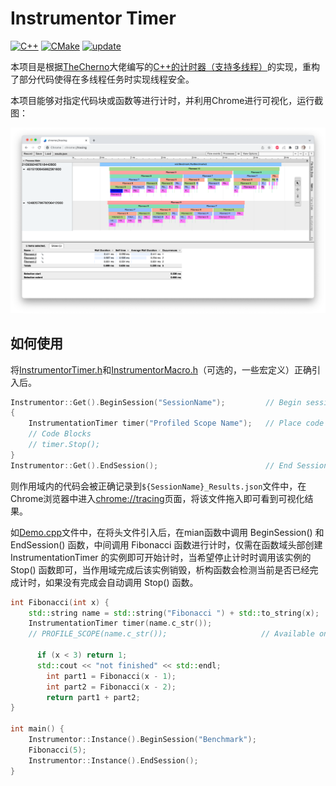 # Instrumentor Timer

[![C++](https://img.shields.io/badge/support-C%2B%2B11%20or%20later-blue?style=flat&logo=cplusplus)](https://github.com/topics/cpp) [![CMake](https://img.shields.io/badge/support-v2.8.12%20or%20later-blue?style=flat&logo=cmake)](https://cmake.org/) [![update](https://img.shields.io/github/last-commit/GavinSun0921/InstrumentorTimer)](https://github.com/GavinSun0921/InstrumentorTimer/commits)

本项目是根据[TheCherno](https://github.com/TheCherno)大佬编写的[C++的计时器（支持多线程）](https://gist.github.com/TheCherno/31f135eea6ee729ab5f26a6908eb3a5e)的实现，重构了部分代码使得在多线程任务时实现线程安全。

本项目能够对指定代码块或函数等进行计时，并利用Chrome进行可视化，运行截图：

![Screen Shot](fig/ScreenShot.png)

## 如何使用

将[InstrumentorTimer.h](https://github.com/GavinSun0921/InstrumentorTimer/blob/main/InstrumentorTimer.h)和[InstrumentorMacro.h](https://github.com/GavinSun0921/InstrumentorTimer/blob/main/InstrumentorMacro.h)（可选的，一些宏定义）正确引入后。

```C++
Instrumentor::Get().BeginSession("SessionName");         // Begin session 
{
    InstrumentationTimer timer("Profiled Scope Name");   // Place code like this in scopes you'd like to include in profiling
    // Code Blocks
    // timer.Stop();																		 // (Optional) Stop timing manually, timer's destructor will call this function automatically
}
Instrumentor::Get().EndSession();                        // End Session
```

则作用域内的代码会被正确记录到`${SessionName}_Results.json`文件中，在Chrome浏览器中进入[chrome://tracing](chrome://tracing)页面，将该文件拖入即可看到可视化结果。

如[Demo.cpp](https://github.com/GavinSun0921/InstrumentorTimer/blob/main/demo.cpp)文件中，在将头文件引入后，在mian函数中调用 BeginSession() 和 EndSession() 函数，中间调用 Fibonacci 函数进行计时，仅需在函数域头部创建 InstrumentationTimer 的实例即可开始计时，当希望停止计时时调用该实例的 Stop() 函数即可，当作用域完成后该实例销毁，析构函数会检测当前是否已经完成计时，如果没有完成会自动调用 Stop() 函数。

```C++
int Fibonacci(int x) {
    std::string name = std::string("Fibonacci ") + std::to_string(x);
  	InstrumentationTimer timer(name.c_str());
  	// PROFILE_SCOPE(name.c_str());						// Available only when include header file 'InstrumentorMacro.h'

	  if (x < 3) return 1;
	  std::cout << "not finished" << std::endl;
 	 	int part1 = Fibonacci(x - 1);
 	 	int part2 = Fibonacci(x - 2);
 	 	return part1 + part2;
}

int main() {
  	Instrumentor::Instance().BeginSession("Benchmark");
  	Fibonacci(5);
  	Instrumentor::Instance().EndSession();
}
```

